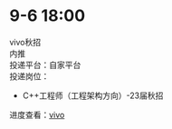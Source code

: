 # 9-6 18:00
vivo秋招  
内推  
投递平台：自家平台  
投递岗位：
+ C++工程师（工程架构方向）-23届秋招

进度查看：[vivo](https://hr.vivo.com/wt/vivo/web/index/vivoWebApplyRecord!listApplyPosition?needStatusFlows=true&operational=42c1bfda06a2f81fff8e72fc791695e826d2d25c82aed721c772f7294790c0300b7256a8825f6b83887743988a319d32d76cf6b783444cd4626bbc5d3441ed4b0d73b165b2754ce49f8672267a033402ef42e99c4f46a58342bd53bcbc121991177466b483569b49)